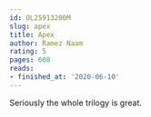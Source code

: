 ```yaml
---
id: OL25913200M
slug: apex
title: Apex
author: Ramez Naam
rating: 5
pages: 608
reads:
- finished_at: '2020-06-10'
---
```

Seriously the whole trilogy is great.
